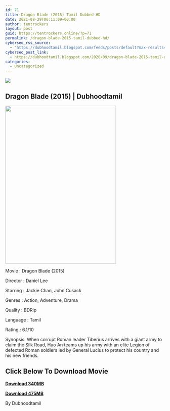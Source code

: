 ```yaml
---
id: 71
title: Dragon Blade (2015) Tamil Dubbed HD
date: 2021-08-29T06:11:09+00:00
author: tentrockers
layout: post
guid: https://tentrockers.online/?p=71
permalink: /dragon-blade-2015-tamil-dubbed-hd/
cyberseo_rss_source:
  - 'https://dubhoodtamil.blogspot.com/feeds/posts/default?max-results=150&start-index=151'
cyberseo_post_link:
  - https://dubhoodtamil.blogspot.com/2020/09/dragon-blade-2015-tamil-dubbed-hd.html
categories:
  - Uncategorized
---
```

<div class="media_block">
  <img src="https://1.bp.blogspot.com/-LAt5Y2L1G8o/X15CK4LBEqI/AAAAAAAACbs/GzLoaFxnGgEPn4pT5tIXpuV4UNy_2e3XQCNcBGAsYHQ/s72-w350-h500-c/dblade-pkposter-gallery.jpg" class="media_thumbnail" />
</div>

## Dragon Blade (2015) | Dubhoodtamil&nbsp;

<div class="separator">
  <a href="https://1.bp.blogspot.com/-LAt5Y2L1G8o/X15CK4LBEqI/AAAAAAAACbs/GzLoaFxnGgEPn4pT5tIXpuV4UNy_2e3XQCNcBGAsYHQ/s2048/dblade-pkposter-gallery.jpg" imageanchor="1"><img loading="lazy" border="0" data-original-height="2048" data-original-width="1433" height="500" src="https://1.bp.blogspot.com/-LAt5Y2L1G8o/X15CK4LBEqI/AAAAAAAACbs/GzLoaFxnGgEPn4pT5tIXpuV4UNy_2e3XQCNcBGAsYHQ/w350-h500/dblade-pkposter-gallery.jpg" width="350" /></a>
</div>

Movie	<span></span>:	<span></span>Dragon Blade (2015)&nbsp;

Director	<span></span>:	<span></span>Daniel Lee&nbsp;

Starring	<span></span>:	<span></span>Jackie Chan, John Cusack&nbsp;

Genres	<span></span>:	<span></span>Action, Adventure, Drama&nbsp;

Quality	<span></span>:	<span></span>BDRip&nbsp;

Language :	<span></span>Tamil&nbsp;

Rating	<span></span>:	<span></span>6.1/10

Synopsis: When corrupt Roman leader Tiberius arrives with a giant army to claim the Silk Road, Huo An teams up his army with an elite Legion of defected Roman soldiers led by General Lucius to protect his country and his new friends.

## <span><b>Click Below To Download Movie</b></span>

**<a href="https://oncehelp.com/toy-story-1" target="_blank" rel="noopener">Download 340MB</a>**

<span><b><a href="https://oncehelp.com/dragon-blade-1" target="_blank" rel="noopener">Download 475MB</a></b></span>

By Dubhoodtamil